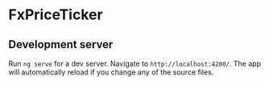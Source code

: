 # FxPriceTicker

## Development server

Run `ng serve` for a dev server. Navigate to `http://localhost:4200/`. The app will automatically reload if you change any of the source files.
